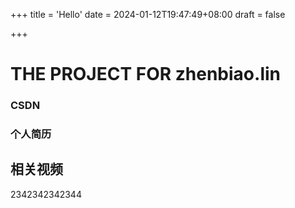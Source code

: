 +++
title = 'Hello'
date = 2024-01-12T19:47:49+08:00
draft = false

+++





# THE PROJECT FOR zhenbiao.lin



### CSDN  



### 个人简历



## 相关视频

2342342342344

